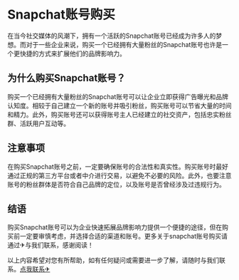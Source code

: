 # Snapchat账号购买

在当今社交媒体的风潮下，拥有一个活跃的Snapchat账号已经成为许多人的梦想。而对于一些企业来说，购买一个已经拥有大量粉丝的Snapchat账号也许是一个更快捷的方式来扩展他们的品牌影响力。

## 为什么购买Snapchat账号？

购买一个已经拥有大量粉丝的Snapchat账号可以让企业立即获得广告曝光和品牌认知度。相较于自己建立一个新的账号并吸引粉丝，购买账号可以节省大量的时间和精力。此外，购买账号还可以获得账号主人已经建立的社交资产，包括忠实粉丝群、活跃用户互动等。

## 注意事项

在购买Snapchat账号之前，一定要确保账号的合法性和真实性。购买账号时最好通过正规的第三方平台或者中介进行交易，以避免不必要的风险。此外，也要注意账号的粉丝群体是否符合自己品牌的定位，以及账号是否曾经涉及过违规行为。

## 结语

购买Snapchat账号可以为企业快速拓展品牌影响力提供一个便捷的途径，但在购买前一定要审慎考虑，并选择合适的渠道和账号。更多关于snapchat账号购买请通过✈与我们联系，感谢阅读！

以上内容希望对您有所帮助，如有任何疑问或需要进一步了解，请随时与我们联系。[点我联系✈](https://doc.G208.com)